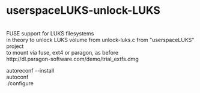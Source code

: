 # userspaceLUKS-unlock-LUKS
<br>
FUSE support for LUKS filesystems
<br>
in theory to unlock LUKS volume from unlock-luks.c from "userspaceLUKS" project
<br>
to mount via fuse, ext4 or paragon, as before
<br>
http://dl.paragon-software.com/demo/trial_extfs.dmg
<br>

autoreconf --install
<br>
autoconf
<br>
./configure
